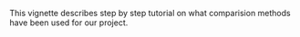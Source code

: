 This vignette describes step by step tutorial on what comparision methods have been used for our project.

